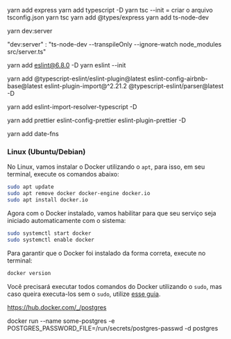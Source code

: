  yarn add express
 yarn add typescript -D
 yarn tsc --init = criar o arquivo tsconfig.json
 yarn tsc
 yarn add @types/express
 yarn add ts-node-dev 

 yarn dev:server

   "dev:server" : "ts-node-dev --transpileOnly  --ignore-watch node_modules src/server.ts"

   yarn add eslint@6.8.0 -D
   yarn eslint --init

yarn add @typescript-eslint/eslint-plugin@latest eslint-config-airbnb-base@latest eslint-plugin-import@^2.21.2 @typescript-eslint/parser@latest -D

yarn add eslint-import-resolver-typescript -D

yarn add prettier eslint-config-prettier eslint-plugin-prettier -D

 yarn add date-fns


### Linux (Ubuntu/Debian)

No Linux, vamos instalar o Docker utilizando o `apt`, para isso, em seu terminal, execute os comandos abaixo:

```bash
sudo apt update
sudo apt remove docker docker-engine docker.io
sudo apt install docker.io
```

Agora com o Docker instalado, vamos habilitar para que seu serviço seja iniciado automaticamente com o sistema:

```bash
sudo systemctl start docker
sudo systemctl enable docker
```

Para garantir que o Docker foi instalado da forma correta, execute no terminal:

```bash
docker version
```

Você precisará executar todos comandos do Docker utilizando o `sudo`, mas caso queira executa-los sem o `sudo`, utilize [esse guia](https://docs.docker.com/engine/install/linux-postinstall/#manage-docker-as-a-non-root-user).


https://hub.docker.com/_/postgres

docker run --name some-postgres -e POSTGRES_PASSWORD_FILE=/run/secrets/postgres-passwd -d postgres
